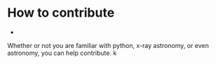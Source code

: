 # How to contribute
-
Whether or not you are familiar with python, x-ray astronomy, or even astronomy, you can help contribute. 
k